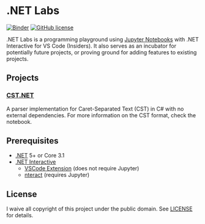 # .NET Labs

[![Binder](https://mybinder.org/badge_logo.svg)](https://mybinder.org/v2/gh/tonytins/dotnetlabs/HEAD?urlpath=lab) [![GitHub license](https://img.shields.io/github/license/tonytins/dotnetworkshop)](https://github.com/tonytins/dotnetworkshop/blob/master/LICENSE)

.NET Labs is a programming playground using [Jupyter Notebooks](https://jupyter.org/) with .NET Interactive for VS Code (Insiders). It also serves as an incubator for potentially future projects, or proving ground for adding features to existing projects.

## Projects

### [CST.NET](./notebooks/cst.ipynb)

A parser implementation for Caret-Separated Text (CST) in C# with no external dependencies. For more information on the CST format, check the notebook.

## Prerequisites

- [.NET](https://dotnet.microsoft.com/download) 5+ or Core 3.1
- [.NET Interactive](https://github.com/dotnet/interactive/blob/main/README.md)
    - [VSCode Extension](https://marketplace.visualstudio.com/items?itemName=ms-dotnettools.dotnet-interactive-vscode) (does not require Jupyter)
    - [nteract](https://nteract.io/) (requires Jupyter)

## License

I waive all copyright of this project under the public domain. See [LICENSE](LICENSE) for details.
